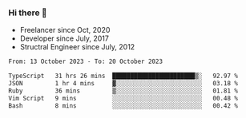 ### Hi there 👋

- Freelancer since Oct, 2020
- Developer since July, 2017
- Structral Engineer since July, 2012

<!--START_SECTION:waka-->

```txt
From: 13 October 2023 - To: 20 October 2023

TypeScript   31 hrs 26 mins  ███████████████████████▒░   92.97 %
JSON         1 hr 4 mins     ▓░░░░░░░░░░░░░░░░░░░░░░░░   03.18 %
Ruby         36 mins         ▒░░░░░░░░░░░░░░░░░░░░░░░░   01.81 %
Vim Script   9 mins          ░░░░░░░░░░░░░░░░░░░░░░░░░   00.48 %
Bash         8 mins          ░░░░░░░░░░░░░░░░░░░░░░░░░   00.42 %
```

<!--END_SECTION:waka-->
